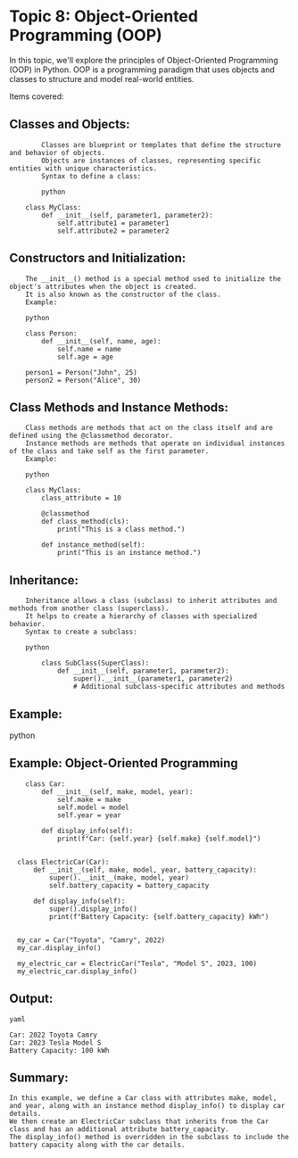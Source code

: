 # Topic 8: Object-Oriented Programming (OOP)

In this topic, we'll explore the principles of Object-Oriented Programming (OOP) in Python. OOP is a programming paradigm that uses objects and classes to structure and model real-world entities.

Items covered:

   ## Classes and Objects:
            Classes are blueprint or templates that define the structure and behavior of objects.
            Objects are instances of classes, representing specific entities with unique characteristics.
            Syntax to define a class:
    
            python
    
        class MyClass:
            def __init__(self, parameter1, parameter2):
                self.attribute1 = parameter1
                self.attribute2 = parameter2

## Constructors and Initialization:

        The __init__() method is a special method used to initialize the object's attributes when the object is created.
        It is also known as the constructor of the class.
        Example:
    
        python
    
        class Person:
            def __init__(self, name, age):
                self.name = name
                self.age = age
    
        person1 = Person("John", 25)
        person2 = Person("Alice", 30)

## Class Methods and Instance Methods:

        Class methods are methods that act on the class itself and are defined using the @classmethod decorator.
        Instance methods are methods that operate on individual instances of the class and take self as the first parameter.
        Example:
    
        python
    
        class MyClass:
            class_attribute = 10
    
            @classmethod
            def class_method(cls):
                print("This is a class method.")
    
            def instance_method(self):
                print("This is an instance method.")

## Inheritance:

        Inheritance allows a class (subclass) to inherit attributes and methods from another class (superclass).
        It helps to create a hierarchy of classes with specialized behavior.
        Syntax to create a subclass:
    
        python
    
            class SubClass(SuperClass):
                def __init__(self, parameter1, parameter2):
                    super().__init__(parameter1, parameter2)
                    # Additional subclass-specific attributes and methods

## Example:

  python

  ## Example: Object-Oriented Programming
    
        class Car:
            def __init__(self, make, model, year):
                self.make = make
                self.model = model
                self.year = year
        
            def display_info(self):
                print(f"Car: {self.year} {self.make} {self.model}")
        

      class ElectricCar(Car):
          def __init__(self, make, model, year, battery_capacity):
              super().__init__(make, model, year)
              self.battery_capacity = battery_capacity
      
          def display_info(self):
              super().display_info()
              print(f"Battery Capacity: {self.battery_capacity} kWh")


      my_car = Car("Toyota", "Camry", 2022)
      my_car.display_info()
      
      my_electric_car = ElectricCar("Tesla", "Model S", 2023, 100)
      my_electric_car.display_info()

## Output:

    yaml
    
    Car: 2022 Toyota Camry
    Car: 2023 Tesla Model S
    Battery Capacity: 100 kWh

## Summary:
    In this example, we define a Car class with attributes make, model, and year, along with an instance method display_info() to display car details. 
    We then create an ElectricCar subclass that inherits from the Car class and has an additional attribute battery_capacity.
    The display_info() method is overridden in the subclass to include the battery capacity along with the car details.
